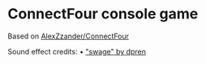 # ConnectFour console game
Based on [AlexZzander/ConnectFour](https://github.com/AlexZzander/ConnectFour)

Sound effect credits:
• ["swage" by dpren](https://freesound.org/people/dpren/sounds/320685/)
